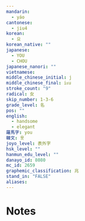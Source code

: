 ```yaml
---
mandarin:
  - yáo
cantonese:
  - jiu4
korean:
  - 요
korean_native: ""
japanese:
  - YOU
  - CHOU
japanese_nanori: ""
vietnamese:
middle_chinese_initial: j
middle_chinese_final: iᴇu
stroke_count: "9"
radical: 女
skip_number: 1-3-6
grade_level: 名
pos: ""
english:
  - handsome
  - elegant
羅馬字: you
韓文: 욧
joyo_level: 表外字
hsk_level: ""
hanmun_edu_level: ""
danayo_id: 8080
mc_id: 2659
graphemic_classification: 兆
stand_in: "FALSE"
aliases:
---
```


# Notes
